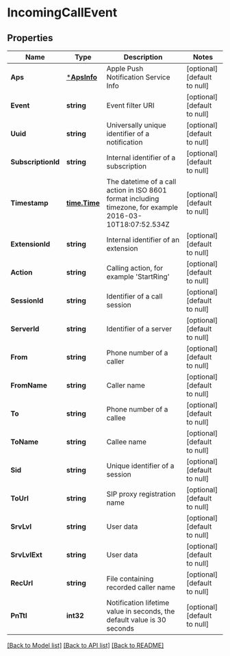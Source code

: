 # IncomingCallEvent

## Properties
Name | Type | Description | Notes
------------ | ------------- | ------------- | -------------
**Aps** | [***ApsInfo**](APSInfo.md) | Apple Push Notification Service Info | [optional] [default to null]
**Event** | **string** | Event filter URI | [optional] [default to null]
**Uuid** | **string** | Universally unique identifier of a notification | [optional] [default to null]
**SubscriptionId** | **string** | Internal identifier of a subscription | [optional] [default to null]
**Timestamp** | [**time.Time**](time.Time.md) | The datetime of a call action in ISO 8601 format including timezone, for example 2016-03-10T18:07:52.534Z | [optional] [default to null]
**ExtensionId** | **string** | Internal identifier of an extension | [optional] [default to null]
**Action** | **string** | Calling action, for example &#39;StartRing&#39; | [optional] [default to null]
**SessionId** | **string** | Identifier of a call session | [optional] [default to null]
**ServerId** | **string** | Identifier of a server | [optional] [default to null]
**From** | **string** | Phone number of a caller | [optional] [default to null]
**FromName** | **string** | Caller name | [optional] [default to null]
**To** | **string** | Phone number of a callee | [optional] [default to null]
**ToName** | **string** | Callee name | [optional] [default to null]
**Sid** | **string** | Unique identifier of a session | [optional] [default to null]
**ToUrl** | **string** | SIP proxy registration name | [optional] [default to null]
**SrvLvl** | **string** | User data | [optional] [default to null]
**SrvLvlExt** | **string** | User data | [optional] [default to null]
**RecUrl** | **string** | File containing recorded caller name | [optional] [default to null]
**PnTtl** | **int32** | Notification lifetime value in seconds, the default value is 30 seconds | [optional] [default to null]

[[Back to Model list]](../README.md#documentation-for-models) [[Back to API list]](../README.md#documentation-for-api-endpoints) [[Back to README]](../README.md)


